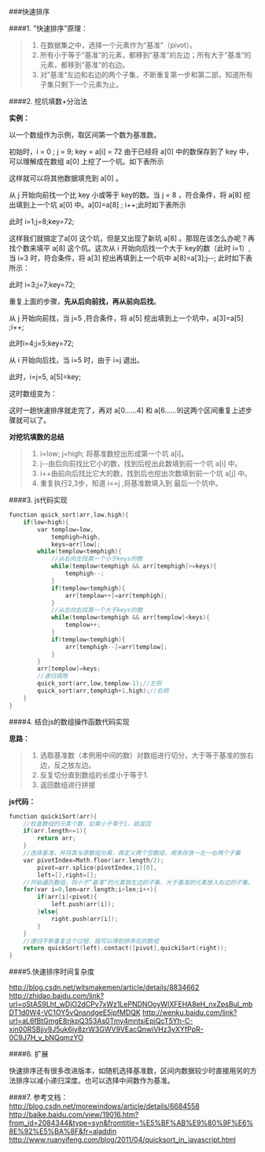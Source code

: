 ###快速排序

####1. "快速排序"原理：

> 1.  在数据集之中，选择一个元素作为“基准”（pivot）。
> 2. 所有小于等于“基准”的元素，都移到“基准”的左边；所有大于“基准”的元素，都移到“基准”的右边。
> 3. 对”基准“左边和右边的两个子集，不断重复第一步和第二部，知道所有子集只剩下一个元素为止。

####2. 挖坑填数+分治法

**实例：**

以一个数组作为示例，取区间第一个数为基准数。

 

初始时，i = 0 ; j = 9; key = a[i] = 72
由于已经将 a[0] 中的数保存到了 key 中，可以理解成在数组 a[0] 上挖了一个坑。如下表所示

 

这样就可以将其他数据填充到 a[0] 。

从 j 开始向前找一个比 key 小或等于 key的数。当 j = 8 ，符合条件，将 a[8] 挖出填到上一个坑 a[0] 中。a[0]=a[8] ; i++;此时如下表所示

 
此时 i=1;j=8;key=72;

这样我们就搞定了a[0] 这个坑，但是又出现了新坑 a[8] 。那现在该怎么办呢？再找个数来填平 a[8] 这个坑。这次从 i  开始向后找一个大于 key的数（此时 i=1）,当 i=3 时，符合条件，将 a[3] 挖出再填到上一个坑中 a[8]=a[3];j--; 此时如下表所示：

 
此时 i=3;j=7;key=72;

重复上面的步骤，**先从后向前找，再从前向后找**。

从 j 开始向前找，当 j=5 ,符合条件，将 a[5] 挖出填到上一个坑中，a[3]=a[5] ;i++;

 
此时i=4;j=5;key=72;

从 i 开始向后找，当 i=5 时，由于 i=j 退出。

此时，i=j=5, a[5]=key;

这时数组变为：

 

这时一趟快速排序就走完了，再对 a[0......4] 和 a[6......9]这两个区间重复上述步骤就可以了。

**对挖坑填数的总结**

> 1. i=low; j=high; 将基准数挖出形成第一个坑 a[i]。
> 2. j--由后向前找比它小的数，找到后挖出此数填到前一个坑 a[i] 中。
> 3. i++由前向后找比它大的数，找到后也挖出次数填到前一个坑 a[j] 中。
> 4. 重复执行2,3步，知道 i==j ,将基准数填入到 最后一个坑中。


####3. js代码实现
```cpp
function quick_sort(arr,low,high){
	if(low<high){
		var templow=low,
			temphigh=high,
			keys=arr[low];
		while(templow<temphigh){
			//从右向左找第一个小于keys的数
			while(templow<temphigh && arr[temphigh]>=keys){
				temphigh--;	
			}
			if(templow<temphigh){
				arr[templow++]=arr[temphigh];
			}
			//从左向右找第一个大于keys的数
			while(templow<temphigh && arr[templow]<keys){
				templow++;
			}
			if(templow<temphigh){
				arr[temphigh--]=arr[templow];
			}
		}
		arr[templow]=keys;
		//递归调用
		quick_sort(arr,low,templow-1);//左侧
		quick_sort(arr,temphigh+1,high);//右侧
	}
}
```

####4. 结合js的数组操作函数代码实现

**思路：**
> 1. 选取基准数（本例用中间的数）对数组进行切分，大于等于基准的放右边，反之放左边。
> 2. 反复切分直到数组的长度小于等于1.
> 3. 返回数组进行拼接

**js代码：**
```cpp
function quickiSort(arr){
	//检查数组的元素个数，如果小于等于1，就返回
	if(arr.length<=1){
		return arr;
	}
	//选择基准，并将其与原数组分离，再定义两个空数组，用来存放一左一右两个子集
	var pivotIndex=Math.floor(arr.length/2);
		pivot=arr.splice(pivotIndex,1)[0],
		left=[],right=[];
	//开始遍历数组，将小于“基准”的元素放左边的子集，大于基准的元素放入右边的子集。
	for(var i=0,len=arr.length;i<len;i++){
		if(arr[i]<pivot){
			left.push(arr[i]);
		}else{
			right.push(arr[i]);
		}
	}
	//递归不断重复这个过程，就可以得到排序后的数组
	return quickSort(left).contact([pivot],quickiSort(right));
}
```

####5.快速排序时间复杂度

http://blog.csdn.net/witsmakemen/article/details/8834662
http://zhidao.baidu.com/link?url=oStAS9Lht_wDjO2dCPv7xWz1LePNDNOoyWIXFEHA8eH_nxZpsBul_mbDT1d0W4-VC1OY5vQnsndgeE5jpfMDQK
http://wenku.baidu.com/link?url=aL6fBtGmgE8nkpQ353As0Tmy4mntsiEpiQcT5Yh-C-xin00RSBjjv9J5uk6iy8zrW3GWV9VEacQnwiVHz3yXYfPpR-0C9J7H_v_bNQqmzYO


####6. 扩展

快速排序还有很多改进版本，如随机选择基准数，区间内数据较少时直接用另的方法排序以减小递归深度。也可以选择中间数作为基准。

####7. 参考文档：
http://blog.csdn.net/morewindows/article/details/6684558
http://baike.baidu.com/view/19016.htm?from_id=2084344&type=syn&fromtitle=%E5%BF%AB%E9%80%9F%E6%8E%92%E5%BA%8F&fr=aladdin
http://www.ruanyifeng.com/blog/2011/04/quicksort_in_javascript.html
























